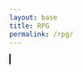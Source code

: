 ```yaml
---
layout: base
title: RPG
permalink: /rpg/
---
```


<canvas id="gameCanvas" width="800" height="600" style="border:1px solid black;"></canvas>

<!-- Load JavaScript after the canvas is defined -->
<script>
    window.onload = () => {
        const canvas = document.getElementById("gameCanvas");
        const ctx = canvas.getContext("2d");

        // Player setup
        const player = { x: 50, y: canvas.height / 2, width: 40, height: 40 };

        // Projectile setup
        const projectile = {
            x: Math.random() * canvas.width,
            y: Math.random() * canvas.height,
            width: 20,
            height: 20,
        };

        const projectileImage = new Image();
        projectileImage.src = "{{site.baseurl}}/images/rpg/projectile.png";

        const backgroundImage = new Image();
        backgroundImage.src = "{{site.baseurl}}/images/rpg/water.png";

        let gameRunning = true;
        let survivalTime = 0;
        let lastUpdateTime = Date.now();

        function moveProjectile() {
            projectile.x += (Math.random() - 0.5) * 6;
            projectile.y += (Math.random() - 0.5) * 6;

            projectile.x = Math.max(0, Math.min(canvas.width - projectile.width, projectile.x));
            projectile.y = Math.max(0, Math.min(canvas.height - projectile.height, projectile.y));
        }

        function checkCollision() {
            if (
                player.x < projectile.x + projectile.width &&
                player.x + player.width > projectile.x &&
                player.y < projectile.y + projectile.height &&
                player.y + player.height > projectile.y
            ) {
                gameRunning = false;
                alert("Game over! You hit the projectile.");
                resetGame();
            }
        }

        function resetGame() {
            survivalTime = 0;
            projectile.x = Math.random() * canvas.width;
            projectile.y = Math.random() * canvas.height;
            gameRunning = true;
            gameLoop();
        }

        function draw() {
            ctx.clearRect(0, 0, canvas.width, canvas.height);

            ctx.drawImage(backgroundImage, 0, 0, canvas.width, canvas.height);

            ctx.fillStyle = "green";
            ctx.fillRect(player.x, player.y, player.width, player.height);

            ctx.drawImage(projectileImage, projectile.x, projectile.y, projectile.width, projectile.height);

            ctx.fillStyle = "black";
            ctx.font = "20px Arial";
            ctx.fillText("Survival Time: " + Math.floor(survivalTime), 10, 30);
        }

        function updateSurvivalTime() {
            const now = Date.now();
            if (now - lastUpdateTime >= 1000) {
                survivalTime++;
                lastUpdateTime = now;
            }
        }

        function gameLoop() {
            if (gameRunning) {
                moveProjectile();
                checkCollision();
                updateSurvivalTime();
                draw();

                if (survivalTime >= 20) {
                    gameRunning = false;
                    alert("You survived for 20 seconds! You win!");
                    if (confirm("Play again?")) resetGame();
                }

                requestAnimationFrame(gameLoop);
            }
        }

        backgroundImage.onload = () => {
            projectileImage.onload = gameLoop;
        };

        document.addEventListener("keydown", (event) => {
            switch (event.key) {
                case "w":
                    player.y -= 10;
                    break;
                case "s":
                    player.y += 10;
                    break;
                case "a":
                    player.x -= 10;
                    break;
                case "d":
                    player.x += 10;
                    break;
            }

            player.x = Math.max(0, Math.min(canvas.width - player.width, player.x));
            player.y = Math.max(0, Math.min(canvas.height - player.height, player.y));
        });
    };
</script>

